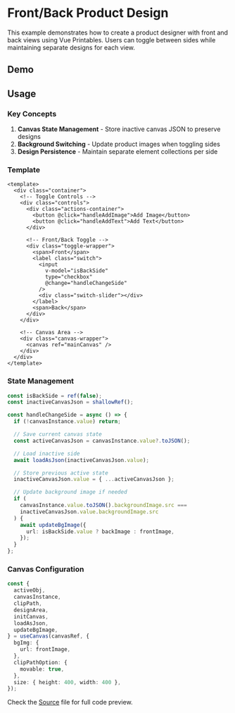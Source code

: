# Front/Back Product Design

This example demonstrates how to create a product designer with front and back views using Vue Printables. Users can toggle between sides while maintaining separate designs for each view.

## Demo

<script setup lang="ts">
import FrontBackProduct from "../code/examples/FrontBackProduct.vue"
</script>

<FrontBackProduct />

## Usage

### Key Concepts

1. **Canvas State Management** - Store inactive canvas JSON to preserve designs
2. **Background Switching** - Update product images when toggling sides
3. **Design Persistence** - Maintain separate element collections per side

### Template

```vue
<template>
  <div class="container">
    <!-- Toggle Controls -->
    <div class="controls">
      <div class="actions-container">
        <button @click="handleAddImage">Add Image</button>
        <button @click="handleAddText">Add Text</button>
      </div>

      <!-- Front/Back Toggle -->
      <div class="toggle-wrapper">
        <span>Front</span>
        <label class="switch">
          <input
            v-model="isBackSide"
            type="checkbox"
            @change="handleChangeSide"
          />
          <div class="switch-slider"></div>
        </label>
        <span>Back</span>
      </div>
    </div>

    <!-- Canvas Area -->
    <div class="canvas-wrapper">
      <canvas ref="mainCanvas" />
    </div>
  </div>
</template>
```

### State Management

```ts
const isBackSide = ref(false);
const inactiveCanvasJson = shallowRef();

const handleChangeSide = async () => {
  if (!canvasInstance.value) return;

  // Save current canvas state
  const activeCanvasJson = canvasInstance.value?.toJSON();

  // Load inactive side
  await loadAsJson(inactiveCanvasJson.value);

  // Store previous active state
  inactiveCanvasJson.value = { ...activeCanvasJson };

  // Update background image if needed
  if (
    canvasInstance.value.toJSON().backgroundImage.src ===
    inactiveCanvasJson.value.backgroundImage.src
  ) {
    await updateBgImage({
      url: isBackSide.value ? backImage : frontImage,
    });
  }
};
```

### Canvas Configuration

```ts
const {
  activeObj,
  canvasInstance,
  clipPath,
  designArea,
  initCanvas,
  loadAsJson,
  updateBgImage,
} = useCanvas(canvasRef, {
  bgImg: {
    url: frontImage,
  },
  clipPathOption: {
    movable: true,
  },
  size: { height: 400, width: 400 },
});
```

Check the [Source](https://github.com/ahmedd-mahmoud/custom-design-printables/blob/main/docs/code/examples/frontBackProduct.vue) file for full code preview.
